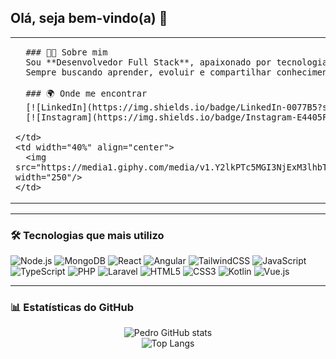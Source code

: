 ## Olá, seja bem-vindo(a) 👋

<table>
  <tr>
    <td width="60%">
      
      ### 👨‍💻 Sobre mim
      Sou **Desenvolvedor Full Stack**, apaixonado por tecnologia e inovação.  
      Sempre buscando aprender, evoluir e compartilhar conhecimento.  

      ### 🌍 Onde me encontrar
      [![LinkedIn](https://img.shields.io/badge/LinkedIn-0077B5?style=for-the-badge&logo=linkedin&logoColor=white)](www.linkedin.com/in/pedro-alves-desenvolvedor)  
      [![Instagram](https://img.shields.io/badge/Instagram-E4405F?style=for-the-badge&logo=instagram&logoColor=white)](https://www.instagram.com/srpedro12_/)

    </td>
    <td width="40%" align="center">
      <img src="https://media1.giphy.com/media/v1.Y2lkPTc5MGI3NjExM3lhbTZma2NrZ281ZWNtMDFybmlyNWMyemhibmtjamN4NWUwY3BrYiZlcD12MV9pbnRlcm5hbF9naWZfYnlfaWQmY3Q9Zw/ASd0Ukj0y3qMM/giphy.gif" width="250"/>
    </td>
  </tr>
</table>


---

### 🛠️ Tecnologias que mais utilizo  

![Node.js](https://img.shields.io/badge/Node.js-339933?style=for-the-badge&logo=nodedotjs&logoColor=white)
![MongoDB](https://img.shields.io/badge/MongoDB-4EA94B?style=for-the-badge&logo=mongodb&logoColor=white)
![React](https://img.shields.io/badge/React-20232A?style=for-the-badge&logo=react&logoColor=61DAFB)
![Angular](https://img.shields.io/badge/Angular-DD0031?style=for-the-badge&logo=angular&logoColor=white)
![TailwindCSS](https://img.shields.io/badge/Tailwind_CSS-38B2AC?style=for-the-badge&logo=tailwind-css&logoColor=white)
![JavaScript](https://img.shields.io/badge/JavaScript-F7DF1E?style=for-the-badge&logo=javascript&logoColor=black)
![TypeScript](https://img.shields.io/badge/TypeScript-007ACC?style=for-the-badge&logo=typescript&logoColor=white)
![PHP](https://img.shields.io/badge/PHP-777BB4?style=for-the-badge&logo=php&logoColor=white)
![Laravel](https://img.shields.io/badge/Laravel-FF2D20?style=for-the-badge&logo=laravel&logoColor=white)
![HTML5](https://img.shields.io/badge/HTML5-E34F26?style=for-the-badge&logo=html5&logoColor=white)
![CSS3](https://img.shields.io/badge/CSS3-1572B6?style=for-the-badge&logo=css3&logoColor=white)
![Kotlin](https://img.shields.io/badge/Kotlin-7F52FF?style=for-the-badge&logo=kotlin&logoColor=white)
![Vue.js](https://img.shields.io/badge/Vue.js-35495E?style=for-the-badge&logo=vuedotjs&logoColor=4FC08D)

---

### 📊 Estatísticas do GitHub  
<div align="center">

![Pedro GitHub stats](https://github-readme-stats.vercel.app/api?username=PedroDantas14&show_icons=true&theme=radical)  
![Top Langs](https://github-readme-stats.vercel.app/api/top-langs/?username=PedroDantas14&layout=compact&theme=radical)

</div>
